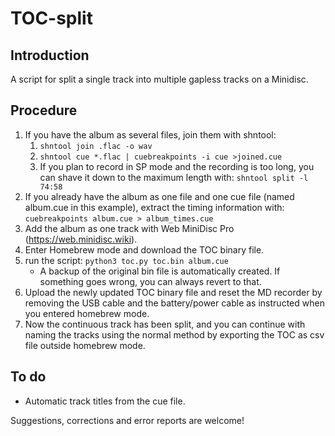 # TOC-split

## Introduction

A script for split a single track into multiple gapless tracks on a Minidisc.

## Procedure

1. If you have the album as several files, join them with shntool:
   1. `shntool join .flac -o wav`
   2. `shntool cue *.flac | cuebreakpoints -i cue >joined.cue `
   3. If you plan to record in SP mode and the recording is too long, you can shave it down to the maximum length with: `shntool split -l 74:58`
2. If you already have the album as one file and one cue file (named album.cue in this example), extract the timing information with: `cuebreakpoints album.cue > album_times.cue`
3. Add the album as one track with Web MiniDisc Pro (https://web.minidisc.wiki).
4. Enter Homebrew mode and download the TOC binary file.
5. run the script: `python3 toc.py toc.bin album.cue`
   - A backup of the original bin file is automatically created. If something goes wrong, you can always revert to that. 
6. Upload the newly updated TOC binary file and reset the MD recorder by removing the USB cable and the battery/power cable as instructed when you entered homebrew mode.
7. Now the continuous track has been split, and you can continue with naming the tracks using the normal method by exporting the TOC as csv file outside homebrew mode. 

## To do
- Automatic track titles from the cue file.

Suggestions, corrections and error reports are welcome!